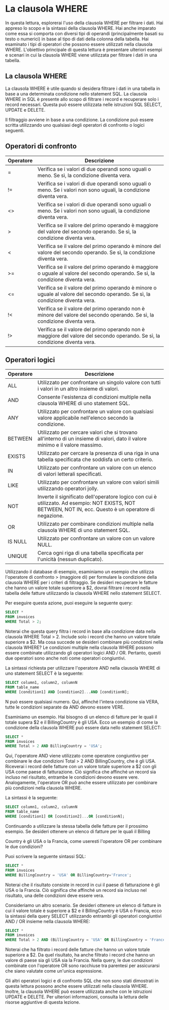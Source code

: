 # La clausola WHERE
In questa lettura, esplorerai l'uso della clausola WHERE per filtrare i dati. Hai appreso lo scopo e la sintassi della clausola WHERE. Hai anche imparato come essa si comporta con diversi tipi di operandi (principalmente basati su testo o numerici) in base al tipo di dati della colonna della tabella. Hai esaminato i tipi di operatori che possono essere utilizzati nella clausola WHERE. L'obiettivo principale di questa lettura è presentare ulteriori esempi e scenari in cui la clausola WHERE viene utilizzata per filtrare i dati in una tabella.

## La clausola WHERE
La clausola WHERE è utile quando si desidera filtrare i dati in una tabella in base a una determinata condizione nello statement SQL. La clausola WHERE in SQL è presente allo scopo di filtrare i record e recuperare solo i record necessari. Questa può essere utilizzata nelle istruzioni SQL SELECT, UPDATE e DELETE.

Il filtraggio avviene in base a una condizione. La condizione può essere scritta utilizzando uno qualsiasi degli operatori di confronto o logici seguenti.

## Operatori di confronto
|Operatore             | Descrizione|
|-----------|------------------------|
|=                              | Verifica se i valori di due operandi sono uguali o meno. Se sì, la condizione diventa vera.|
|!=                            | Verifica se i valori di due operandi sono uguali o meno. Se i valori non sono uguali, la condizione diventa vera.|
|<>                           | Verifica se i valori di due operandi sono uguali o meno. Se i valori non sono uguali, la condizione diventa vera.|
|>                             | Verifica se il valore del primo operando è maggiore del valore del secondo operando. Se sì, la condizione diventa vera.|
|<                             | Verifica se il valore del primo operando è minore del valore del secondo operando. Se sì, la condizione diventa vera.|
|>=                          | Verifica se il valore del primo operando è maggiore o uguale al valore del secondo operando. Se sì, la condizione diventa vera.|
|<=                          | Verifica se il valore del primo operando è minore o uguale al valore del secondo operando. Se sì, la condizione diventa vera.|
|!<                           | Verifica se il valore del primo operando non è minore del valore del secondo operando. Se sì, la condizione diventa vera.|
|!>                           | Verifica se il valore del primo operando non è maggiore del valore del secondo operando. Se sì, la condizione diventa vera.|

## Operatori logici
|Operatore             | Descrizione|
|-----------|------------------------|
|ALL                      | Utilizzato per confrontare un singolo valore con tutti i valori in un altro insieme di valori.|
|AND                   | Consente l'esistenza di condizioni multiple nella clausola WHERE di uno statement SQL.|
|ANY                   | Utilizzato per confrontare un valore con qualsiasi valore applicabile nell'elenco secondo la condizione.|
|BETWEEN           | Utilizzato per cercare valori che si trovano all'interno di un insieme di valori, dato il valore minimo e il valore massimo.|
|EXISTS                | Utilizzato per cercare la presenza di una riga in una tabella specificata che soddisfa un certo criterio.|
|IN                     | Utilizzato per confrontare un valore con un elenco di valori letterali specificati.|
|LIKE                  | Utilizzato per confrontare un valore con valori simili utilizzando operatori jolly.|
|NOT                   | Inverte il significato dell'operatore logico con cui è utilizzato. Ad esempio: NOT EXISTS, NOT BETWEEN, NOT IN, ecc. Questo è un operatore di negazione.|
|OR                    | Utilizzato per combinare condizioni multiple nella clausola WHERE di uno statement SQL.|
|IS NULL           | Utilizzato per confrontare un valore con un valore NULL.|
|UNIQUE             | Cerca ogni riga di una tabella specificata per l'unicità (nessun duplicato).|

Utilizzando il database di esempio, esaminiamo un esempio che utilizza l'operatore di confronto > (maggiore di) per formulare la condizione della clausola WHERE per i criteri di filtraggio. Se desideri recuperare le fatture che hanno un valore totale superiore a $2, dovrai filtrare i record nella tabella delle fatture utilizzando la clausola WHERE nello statement SELECT.

Per eseguire questa azione, puoi eseguire la seguente query:

```sql
SELECT *
FROM invoices
WHERE Total > 2;
```

Noterai che questa query filtra i record in base alla condizione data nella clausola WHERE Total > 2. Include solo i record che hanno un valore totale superiore a $2. Ma cosa succede se desideri combinare più condizioni nella clausola WHERE? Le condizioni multiple nella clausola WHERE possono essere combinate utilizzando gli operatori logici AND / OR. Pertanto, questi due operatori sono anche noti come operatori congiuntivi.

La sintassi richiesta per utilizzare l'operatore AND nella clausola WHERE di uno statement SELECT è la seguente:

```sql
SELECT column1, column2, columnN
FROM table_name
WHERE [condition1] AND [condition2]...AND [conditionN];
```

N può essere qualsiasi numero. Qui, affinché l'intera condizione sia VERA, tutte le condizioni separate da AND devono essere VERE.

Esaminiamo un esempio. Hai bisogno di un elenco di fatture per le quali il totale supera $2 e il BillingCountry è gli USA. Ecco un esempio di come la condizione della clausola WHERE può essere data nello statement SELECT:

```sql
SELECT *
FROM invoices
WHERE Total > 2 AND BillingCountry = 'USA';
```

Qui, l'operatore AND viene utilizzato come operatore congiuntivo per combinare le due condizioni Total > 2 AND BillingCountry, che è gli USA. Riceverai i record delle fatture con un valore totale superiore a $2 con gli USA come paese di fatturazione. Ciò significa che affinché un record sia incluso nel risultato, entrambe le condizioni devono essere vere. Analogamente, l'operatore OR può anche essere utilizzato per combinare più condizioni nella clausola WHERE.

La sintassi è la seguente:

```sql
SELECT column1, column2, columnN
FROM table_name
WHERE [condition1] OR [condition2]...OR [conditionN];
```

Continuando a utilizzare la stessa tabella delle fatture per il prossimo esempio. Se desideri ottenere un elenco di fatture per le quali il Billing

Country è gli USA o la Francia, come useresti l'operatore OR per combinare le due condizioni?

Puoi scrivere la seguente sintassi SQL:

```sql
SELECT *
FROM invoices
WHERE BillingCountry = 'USA' OR BillingCountry='France';
```

Noterai che il risultato consiste in record in cui il paese di fatturazione è gli USA o la Francia. Ciò significa che affinché un record sia incluso nel risultato, una delle condizioni deve essere vera.

Consideriamo un altro scenario. Se desideri ottenere un elenco di fatture in cui il valore totale è superiore a $2 e il BillingCountry è USA o Francia, ecco la sintassi della query SELECT utilizzando entrambi gli operatori congiuntivi AND / OR insieme nella clausola WHERE:

```sql
SELECT *
FROM invoices
WHERE Total > 2 AND (BillingCountry = 'USA' OR BillingCountry = 'France');
```

Noterai che ha filtrato i record delle fatture che hanno un valore totale superiore a $2. Da quel risultato, ha anche filtrato i record che hanno un valore di paese sia gli USA sia la Francia. Nella query, le due condizioni combinate con l'operatore OR sono racchiuse tra parentesi per assicurarsi che siano valutate come un'unica espressione.

Gli altri operatori logici e di confronto SQL che non sono stati dimostrati in questa lettura possono anche essere utilizzati nella clausola WHERE. Inoltre, la clausola WHERE può essere utilizzata anche con le istruzioni UPDATE e DELETE. Per ulteriori informazioni, consulta la lettura delle risorse aggiuntive di questa lezione.

